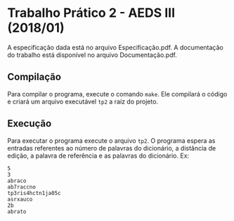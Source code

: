 # Trabalho Prático 2 - AEDS III (2018/01)
A especificação dada está no arquivo Especificação.pdf. A documentação do trabalho está disponível no arquivo Documentação.pdf.

## Compilação
Para compilar o programa, execute o comando `make`. Ele compilará o código e criará um arquivo executável `tp2` a raíz do projeto.

## Execução
Para executar o programa execute o arquivo `tp2`. O programa espera as entradas referentes ao número de palavras do dicionário, a distância de edição, a palavra de referência e as palavras do dicionário. Ex:
```
5
3
abraco
ab7raccno
tp3ris4hctn1ja05c
asrxauco
2b
abrato
```
